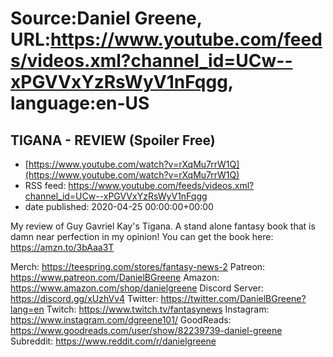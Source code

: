 # Source:Daniel Greene, URL:https://www.youtube.com/feeds/videos.xml?channel_id=UCw--xPGVVxYzRsWyV1nFqgg, language:en-US

## TIGANA - REVIEW (Spoiler Free)
 - [https://www.youtube.com/watch?v=rXqMu7rrW1Q](https://www.youtube.com/watch?v=rXqMu7rrW1Q)
 - RSS feed: https://www.youtube.com/feeds/videos.xml?channel_id=UCw--xPGVVxYzRsWyV1nFqgg
 - date published: 2020-04-25 00:00:00+00:00

My review of Guy Gavriel Kay's Tigana. A stand alone fantasy book that is damn near perfection in my opinion! 
You can get the book here: https://amzn.to/3bAaa3T

Merch: https://teespring.com/stores/fantasy-news-2
Patreon: https://www.patreon.com/DanielBGreene
Amazon: https://www.amazon.com/shop/danielgreene
Discord Server: https://discord.gg/xUzhVv4
Twitter: https://twitter.com/DanielBGreene?lang=en
Twitch: https://www.twitch.tv/fantasynews
Instagram: https://www.instagram.com/dgreene101/
GoodReads: https://www.goodreads.com/user/show/82239739-daniel-greene
Subreddit: https://www.reddit.com/r/danielgreene

